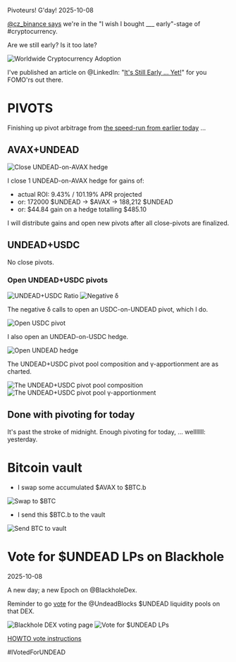 Pivoteurs! G'day! 2025-10-08

[@cz_binance says](https://x.com/cz_binance/status/1975280864595746911) we're in the "I wish I bought ___ early"-stage of #cryptocurrency.

Are we still early? Is it too late?

![Worldwide Cryptocurrency Adoption](imgs/01-early.png)

I've published an article on @LinkedIn: "[It's Still Early ... Yet!](https://www.linkedin.com/feed/update/urn:li:activity:7381824484632104962/)" for you FOMO'rs out there. 

# PIVOTS

Finishing up pivot arbitrage from [the speed-run from earlier today](https://github.com/pivoteur/biz/tree/main/blog/2025/10/07) ...


## AVAX+UNDEAD 

![Close UNDEAD-on-AVAX hedge](imgs/02a-close-undead-on-avax-hedge.png) 

I close 1 UNDEAD-on-AVAX hedge for gains of: 


* actual ROI: 9.43% / 101.19% APR projected 
* or: 172000 $UNDEAD -> $AVAX -> 188,212 $UNDEAD 
* or: $44.84 gain on a hedge totalling $485.10 




I will distribute gains and open new pivots after all close-pivots are finalized. 

## UNDEAD+USDC 




No close pivots. 











### Open UNDEAD+USDC pivots 

![UNDEAD+USDC Ratio](imgs/03a-ratio.png) 
![Negative δ](imgs/03b-delta.png) 

The negative δ calls to open an USDC-on-UNDEAD pivot, which I do. 

![Open USDC pivot](imgs/03c-open-usdc-pivot.png) 

I also open an UNDEAD-on-USDC hedge. 

![Open UNDEAD hedge](imgs/03d-open-undead-hedge.png) 





The UNDEAD+USDC pivot pool composition and γ-apportionment are as charted. 

![The UNDEAD+USDC pivot pool composition](imgs/04a-comp.png) 
![The UNDEAD+USDC pivot pool γ-apportionment](imgs/04b-apport.png) 

## Done with pivoting for today

It's past the stroke of midnight. Enough pivoting for today, ... welllllll: yesterday.

# Bitcoin vault 

* I swap some accumulated $AVAX to $BTC.b 

![Swap to $BTC](imgs/05a-swap.png) 

* I send this $BTC.b to the vault 

![Send BTC to vault](imgs/05b-sned.png) 

# Vote for $UNDEAD LPs on Blackhole 

2025-10-08 



A new day; a new Epoch on @BlackholeDex. 

Reminder to go [vote](https://blackhole.xyz/vote) for the @UndeadBlocks $UNDEAD liquidity pools on that DEX. 

![Blackhole DEX voting page](imgs/06a-vote.png) 
![Vote for $UNDEAD LPs](imgs/06b-voted.png) 

[HOWTO vote instructions](https://x.com/pivocateur/status/1945637734682341791) 

#IVotedForUNDEAD 

